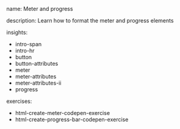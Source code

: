 name: Meter and progress

description: Learn how to format the meter and progress elements

insights:
  - intro-span
  - intro-hr
  - button
  - button-attributes
  - meter
  - meter-attributes
  - meter-attributes-ii
  - progress

exercises:
  - html-create-meter-codepen-exercise
  - html-create-progress-bar-codepen-exercise
